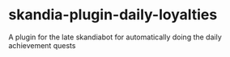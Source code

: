 # skandia-plugin-daily-loyalties
A plugin for the late skandiabot for automatically doing the daily achievement quests
